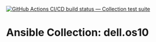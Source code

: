 [![GitHub Actions CI/CD build status — Collection test suite](https://github.com/coll-test/dell.os10/workflows/Collection%20test%20suite/badge.svg?branch=master)](https://github.com/coll-test/dell.os10/actions?query=workflow%3A%22Collection%20test%20suite%22)

Ansible Collection: dell.os10
=================================================